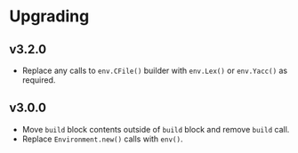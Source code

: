 # Upgrading

## v3.2.0

- Replace any calls to `env.CFile()` builder with `env.Lex()` or `env.Yacc()` as required.

## v3.0.0

- Move `build` block contents outside of `build` block and remove `build` call.
- Replace `Environment.new()` calls with `env()`.
